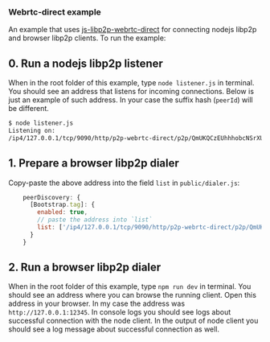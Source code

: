 ### Webrtc-direct example

An example that uses [js-libp2p-webrtc-direct](https://github.com/libp2p/js-libp2p-webrtc-direct) for connecting
nodejs libp2p and browser libp2p clients. To run the example:

## 0. Run a nodejs libp2p listener

When in the root folder of this example, type `node listener.js` in terminal. You should see an address that listens for
incoming connections. Below is just an example of such address. In your case the suffix hash (`peerId`) will be different.

```bash
$ node listener.js 
Listening on:
/ip4/127.0.0.1/tcp/9090/http/p2p-webrtc-direct/p2p/QmUKQCzEUhhhobcNSrXU5uzxTqbvF1BjMCGNGZzZU14Kgd
```

## 1. Prepare a browser libp2p dialer
Copy-paste the above address into the field `list` in `public/dialer.js`:
```js
    peerDiscovery: {
      [Bootstrap.tag]: {
        enabled: true,
        // paste the address into `list`
        list: ['/ip4/127.0.0.1/tcp/9090/http/p2p-webrtc-direct/p2p/QmUKQCzEUhhhobcNSrXU5uzxTqbvF1BjMCGNGZzZU14Kgd']
      }
    }
```

## 2. Run a browser libp2p dialer
When in the root folder of this example, type `npm run dev` in terminal. You should see an address where you can browse
the running client. Open this address in your browser. In my case the address was `http://127.0.0.1:12345`. In console
logs you should see logs about successful connection with the node client. In the output of node client you should see
a log message about successful connection as well.

